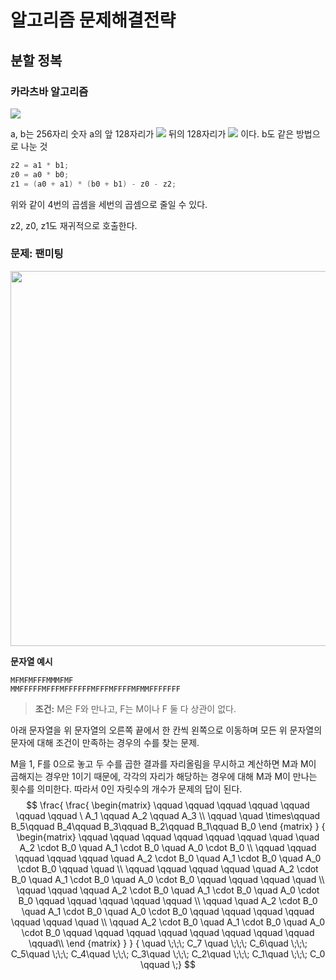 # 알고리즘 문제해결전략

## 분할 정복

### 카라츠바 알고리즘

<img src="https://render.githubusercontent.com/render/math?math=a \times b=a_1  \times a_2 \times 10^{256} %2B (a_1 \times b_0 %2B a_0 \times b_1) \times 10^{128} %2B a_0 \times b_0">

a, b는 256자리 숫자 a의 앞 128자리가 <img src="https://render.githubusercontent.com/render/math?math=a_1"> 뒤의 128자리가 <img src="https://render.githubusercontent.com/render/math?math=a_0"> 이다. b도 같은 방법으로 나눈 것

```c++
z2 = a1 * b1;
z0 = a0 * b0;
z1 = (a0 + a1) * (b0 + b1) - z0 - z2;
```

위와 같이 4번의 곱셈을 세번의 곱셈으로 줄일 수 있다. 

z2, z0, z1도 재귀적으로 호출한다. 



### 문제: 팬미팅

<img src="http://algospot.com/media/judge-attachments/bcbb33d48baf27a4347cf09608aece35/Screenshot%20from%202013-01-14%2022%3A31%3A18.png" width="600px">

**문자열 예시**

```
MFMFMFFFMMMFMF
MMFFFFFMFFFMFFFFFFMFFFMFFFFMFMMFFFFFFF
```

> **조건:** M은 F와 만나고, F는 M이나 F 둘 다 상관이 없다. 

아래 문자열을 위 문자열의 오른쪽 끝에서 한 칸씩 왼쪽으로 이동하며 모든 위 문자열의 문자에 대해 조건이 만족하는 경우의 수를 찾는 문제.

M을 1, F를 0으로 놓고 두 수를 곱한 결과를 자리올림을 무시하고 계산하면 M과 M이 곱해지는 경우만 1이기 때문에, 각각의 자리가 해당하는 경우에 대해 M과 M이 만나는 횟수를 의미한다. 따라서 0인 자릿수의 개수가 문제의 답이 된다.  
$$
\frac{
\frac{
\begin{matrix} 
\qquad \qquad \qquad \qquad \qquad \qquad \qquad  \ A_1 \qquad A_2 \qquad A_3 \\
\qquad \quad  \times\qquad B_5\qquad B_4\qquad B_3\qquad B_2\qquad B_1\qquad B_0 
\end {matrix}
}
{
\begin{matrix}
 \qquad \qquad \qquad \qquad \qquad \qquad  \quad \quad A_2 \cdot B_0 \quad A_1 \cdot B_0 \quad A_0 \cdot B_0 \\
 \qquad \qquad \qquad \qquad \qquad \quad  A_2 \cdot B_0 \quad A_1 \cdot B_0 \quad A_0 \cdot B_0 \qquad \quad \\
 \qquad \qquad \qquad \qquad \quad A_2 \cdot B_0 \quad A_1 \cdot B_0 \quad A_0 \cdot B_0 \qquad \qquad \qquad \quad \\
 \qquad \qquad \qquad  A_2 \cdot B_0 \quad A_1 \cdot B_0 \quad A_0 \cdot B_0 \qquad \qquad \qquad \qquad \qquad \\
 \qquad \quad A_2 \cdot B_0 \quad A_1 \cdot B_0 \quad A_0 \cdot B_0 \qquad \qquad \qquad \qquad \qquad \qquad \quad \\ 
 \qquad A_2 \cdot B_0 \quad A_1 \cdot B_0 \quad A_0 \cdot B_0 \qquad \qquad \qquad \qquad \qquad \qquad \qquad \qquad \qquad\\
\end {matrix}
}
}
{	\quad \;\;\; C_7 \quad \;\;\; C_6\quad \;\;\;  C_5\quad \;\;\;  C_4\quad \;\;\;  C_3\quad \;\;\;  C_2\quad \;\;\;  C_1\quad \;\;\;  C_0 \qquad \;}
$$
